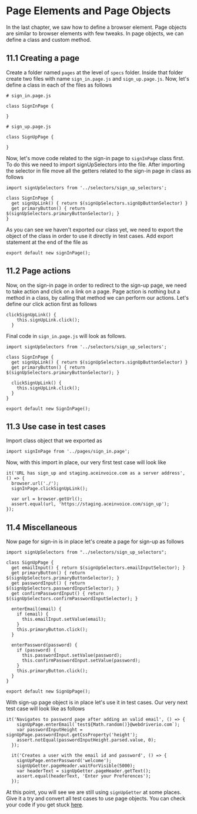 # Page Elements and Page Objects

In the last chapter, we saw how to define a browser element. Page objects are similar to browser elements with few tweaks.
In page objects, we can define a class and custom method.

## 11.1 Creating a page

Create a folder named `pages` at the level of `specs` folder. Inside that folder create two files with name `sign_in.page.js` and `sign_up.page.js`.
Now, let's define a class in each of the files as follows

```
# sign_in.page.js

class SignInPage {

}

# sign_up.page.js

class SignUpPage {

}
```

Now, let's move code related to the sign-in page to `signInPage` class first. To do this we need to import signUpSelectors into the file. After importing the selector in file move all the getters related to the sign-in page in class as follows

```
import signUpSelectors from '../selectors/sign_up_selectors';

class SignInPage {
  get signUpLink() { return $(signUpSelectors.signUpButtonSelector) }
  get primaryButton() { return $(signUpSelectors.primaryButtonSelector); }
}
```

As you can see we haven't exported our class yet, we need to export the object of the class in order to use it directly in test cases. Add export statement at the end of the file as

```
export default new signInPage();
```

## 11.2 Page actions

Now, on the sign-in page in order to redirect to the sign-up page, we need to take action and click on a link on a page. Page action is nothing but a method in a class, by calling that method we can perform our actions. Let's define our click action first as follows

```
clickSignUpLink() {
    this.signUpLink.click();
  }
```

Final code in `sign_in.page.js` will look as follows.

```
import signUpSelectors from '../selectors/sign_up_selectors';

class SignInPage {
  get signUpLink() { return $(signUpSelectors.signUpButtonSelector) }
  get primaryButton() { return $(signUpSelectors.primaryButtonSelector); }

  clickSignUpLink() {
    this.signUpLink.click();
  }
}

export default new SignInPage();
```

## 11.3 Use case in test cases

Import class object that we exported as

```
import signInPage from '../pages/sign_in.page';
```

Now, with this import in place, our very first test case will look like

```
it('URL has sign_up and staging.aceinvoice.com as a server address', () => {
  browser.url('./');
  signInPage.clickSignUpLink();

  var url = browser.getUrl();
  assert.equal(url, 'https://staging.aceinvoice.com/sign_up');
});
```

## 11.4 Miscellaneous

Now page for sign-in is in place let's create a page for sign-up as follows

```
import signUpSelectors from "../selectors/sign_up_selectors";

class SignUpPage {
  get emailInput() { return $(signUpSelectors.emailInputSelector); }
  get primaryButton() { return $(signUpSelectors.primaryButtonSelector); }
  get passwordInput() { return $(signUpSelectors.passwordInputSelector); }
  get confirmPasswordInput() { return $(signUpSelectors.confirmPasswordInputSelector); }

  enterEmail(email) {
    if (email) {
      this.emailInput.setValue(email);
    }
    this.primaryButton.click();
  }

  enterPassword(password) {
    if (password) {
      this.passwordInput.setValue(password);
      this.confirmPasswordInput.setValue(password);
    }
    this.primaryButton.click();
  }
}

export default new SignUpPage();
```

With sign-up page object is in place let's use it in test cases. Our very next test case will look like as follows

```
it('Navigates to password page after adding an valid email', () => {
    signUpPage.enterEmail(`test${Math.random()}@webdriverio.com`);
    var passwordInputHeight = signUpPage.passwordInput.getCssProperty('height');
    assert.notEqual(passwordInputHeight.parsed.value, 0);
  });

  it('Creates a user with the email id and password', () => {
    signUpPage.enterPassword('welcome');
    signUpGetter.pageHeader.waitForVisible(5000);
    var headerText = signUpGetter.pageHeader.getText();
    assert.equal(headerText, 'Enter your Preferences');
  });
```

At this point, you will see we are still using `signUpGetter` at some places. Give it a try and convert all test cases to use page objects. You can check your code if you get stuck [here](https://github.com/bigbinary/learn-webdriverio-book/blob/21-content-about-page-pbjects/book/miscellaneous.md).
